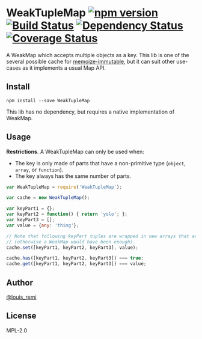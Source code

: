 WeakTupleMap [![npm version](https://badge.fury.io/js/weaktuplemap.svg)](https://badge.fury.io/js/weaktuplemap) [![Build Status](https://travis-ci.org/memoize-immutable/WeakTupleMap.svg?branch=master)](https://travis-ci.org/memoize-immutable/WeakTupleMap) [![Dependency Status](https://david-dm.org/memoize-immutable/WeakTupleMap.svg)](https://david-dm.org/memoize-immutable/WeakTupleMap) [![Coverage Status](https://coveralls.io/repos/github/memoize-immutable/WeakTupleMap/badge.svg?branch=master)](https://coveralls.io/github/memoize-immutable/WeakTupleMap?branch=master)
============

A WeakMap which accepts multiple objects as a key.
This lib is one of the several possible cache for [memoize-immutable](/louisremi/memoize-immutable),
but it can suit other use-cases as it implements a usual Map API.

## Install

`npm install --save WeakTupleMap`

This lib has no dependency, but requires a native implementation of WeakMap.

## Usage

**Restrictions**. A WeakTupleMap can only be used when:
  - The key is only made of parts that have a non-primitive type
    (`object`, `array`, or `function`).
  - The key always has the same number of parts.

```js
var WeakTupleMap = require('WeakTupleMap');

var cache = new WeakTupleMap();

var keyPart1 = {};
var keyPart2 = function() { return 'yolo'; };
var keyPart3 = [];
var value = {any: 'thing'};

// Note that following keyPart tuples are wrapped in new arrays that are !==
// (otherwise a WeakMap would have been enough).
cache.set([keyPart1, keyPart2, keyPart3], value);

cache.has([keyPart1, keyPart2, keyPart3]) === true;
cache.get([keyPart1, keyPart2, keyPart3]) === value;
```

## Author

[@louis_remi](https://twitter.com/louis_remi)

## License

MPL-2.0

